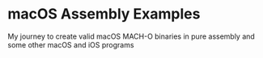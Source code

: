 # macOS Assembly Examples

My journey to create valid macOS MACH-O binaries in pure assembly and some other macOS and iOS programs

